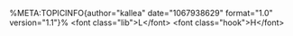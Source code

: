 %META:TOPICINFO{author=\"kallea\" date=\"1067938629\" format=\"1.0\"
version=\"1.1\"}% \<font class=\"lib\"\>L\</font\> \<font
class=\"hook\"\>H\</font\>
